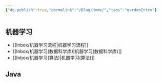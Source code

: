 ```yaml
---
{"dg-publish":true,"permalink":"/Blog/Home/","tags":"gardenEntry"}
---
```


## 机器学习
- [[Inbox/机器学习流程\|机器学习流程]]
- [[Inbox/机器学习(数据科学库)\|机器学习(数据科学库)]]
- [[Inbox/机器学习(算法)\|机器学习(算法)]]

## Java
